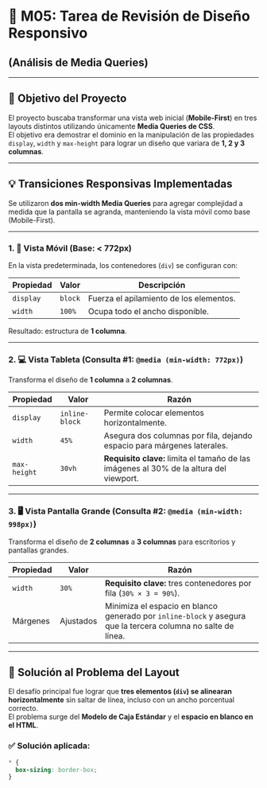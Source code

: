 # 📄 M05: Tarea de Revisión de Diseño Responsivo  
## (Análisis de Media Queries)

---

## 🎯 Objetivo del Proyecto
El proyecto buscaba transformar una vista web inicial (**Mobile-First**) en tres layouts distintos utilizando únicamente **Media Queries de CSS**.  
El objetivo era demostrar el dominio en la manipulación de las propiedades `display`, `width` y `max-height` para lograr un diseño que variara de **1, 2 y 3 columnas**.

---

## 💡 Transiciones Responsivas Implementadas
Se utilizaron **dos min-width Media Queries** para agregar complejidad a medida que la pantalla se agranda, manteniendo la vista móvil como base (Mobile-First).

---

### 1. 📱 Vista Móvil (Base: < 772px)
En la vista predeterminada, los contenedores (`div`) se configuran con:

| Propiedad | Valor | Descripción |
|------------|--------|-------------|
| `display`  | `block` | Fuerza el apilamiento de los elementos. |
| `width`    | `100%`  | Ocupa todo el ancho disponible. |

Resultado: estructura de **1 columna**.

---

### 2. 💻 Vista Tableta (Consulta #1: `@media (min-width: 772px)`)
Transforma el diseño de **1 columna** a **2 columnas**.

| Propiedad | Valor | Razón |
|------------|--------|--------|
| `display` | `inline-block` | Permite colocar elementos horizontalmente. |
| `width` | `45%` | Asegura dos columnas por fila, dejando espacio para márgenes laterales. |
| `max-height` | `30vh` | **Requisito clave:** limita el tamaño de las imágenes al 30% de la altura del viewport. |

---

### 3. 🖥️ Vista Pantalla Grande (Consulta #2: `@media (min-width: 998px)`)
Transforma el diseño de **2 columnas** a **3 columnas** para escritorios y pantallas grandes.

| Propiedad | Valor | Razón |
|------------|--------|--------|
| `width` | `30%` | **Requisito clave:** tres contenedores por fila (`30% × 3 = 90%`). |
| Márgenes | Ajustados | Minimiza el espacio en blanco generado por `inline-block` y asegura que la tercera columna no salte de línea. |

---

## 📐 Solución al Problema del Layout
El desafío principal fue lograr que **tres elementos (`div`) se alinearan horizontalmente** sin saltar de línea, incluso con un ancho porcentual correcto.  
El problema surge del **Modelo de Caja Estándar** y el **espacio en blanco en el HTML**.

### ✅ Solución aplicada:
```css
* {
  box-sizing: border-box;
}
